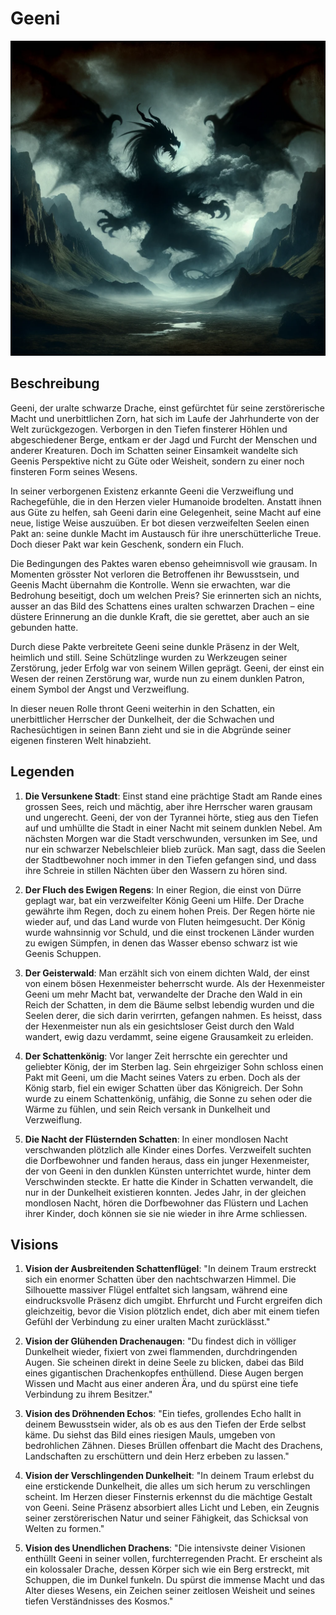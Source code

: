 # Geeni

![](../img/geeni_the_shadow.png)

## Beschreibung

Geeni, der uralte schwarze Drache, einst gefürchtet für seine zerstörerische Macht und unerbittlichen Zorn, hat sich im Laufe der Jahrhunderte von der Welt zurückgezogen. Verborgen in den Tiefen finsterer Höhlen und abgeschiedener Berge, entkam er der Jagd und Furcht der Menschen und anderer Kreaturen. Doch im Schatten seiner Einsamkeit wandelte sich Geenis Perspektive nicht zu Güte oder Weisheit, sondern zu einer noch finsteren Form seines Wesens.

In seiner verborgenen Existenz erkannte Geeni die Verzweiflung und Rachegefühle, die in den Herzen vieler Humanoide brodelten. Anstatt ihnen aus Güte zu helfen, sah Geeni darin eine Gelegenheit, seine Macht auf eine neue, listige Weise auszuüben. Er bot diesen verzweifelten Seelen einen Pakt an: seine dunkle Macht im Austausch für ihre unerschütterliche Treue. Doch dieser Pakt war kein Geschenk, sondern ein Fluch.

Die Bedingungen des Paktes waren ebenso geheimnisvoll wie grausam. In Momenten grösster Not verloren die Betroffenen ihr Bewusstsein, und Geenis Macht übernahm die Kontrolle. Wenn sie erwachten, war die Bedrohung beseitigt, doch um welchen Preis? Sie erinnerten sich an nichts, ausser an das Bild des Schattens eines uralten schwarzen Drachen – eine düstere Erinnerung an die dunkle Kraft, die sie gerettet, aber auch an sie gebunden hatte.

Durch diese Pakte verbreitete Geeni seine dunkle Präsenz in der Welt, heimlich und still. Seine Schützlinge wurden zu Werkzeugen seiner Zerstörung, jeder Erfolg war von seinem Willen geprägt. Geeni, der einst ein Wesen der reinen Zerstörung war, wurde nun zu einem dunklen Patron, einem Symbol der Angst und Verzweiflung.

In dieser neuen Rolle thront Geeni weiterhin in den Schatten, ein unerbittlicher Herrscher der Dunkelheit, der die Schwachen und Rachesüchtigen in seinen Bann zieht und sie in die Abgründe seiner eigenen finsteren Welt hinabzieht.

## Legenden

1. **Die Versunkene Stadt**: Einst stand eine prächtige Stadt am Rande eines grossen Sees, reich und mächtig, aber ihre Herrscher waren grausam und ungerecht. Geeni, der von der Tyrannei hörte, stieg aus den Tiefen auf und umhüllte die Stadt in einer Nacht mit seinem dunklen Nebel. Am nächsten Morgen war die Stadt verschwunden, versunken im See, und nur ein schwarzer Nebelschleier blieb zurück. Man sagt, dass die Seelen der Stadtbewohner noch immer in den Tiefen gefangen sind, und dass ihre Schreie in stillen Nächten über den Wassern zu hören sind.

2. **Der Fluch des Ewigen Regens**: In einer Region, die einst von Dürre geplagt war, bat ein verzweifelter König Geeni um Hilfe. Der Drache gewährte ihm Regen, doch zu einem hohen Preis. Der Regen hörte nie wieder auf, und das Land wurde von Fluten heimgesucht. Der König wurde wahnsinnig vor Schuld, und die einst trockenen Länder wurden zu ewigen Sümpfen, in denen das Wasser ebenso schwarz ist wie Geenis Schuppen.

3. **Der Geisterwald**: Man erzählt sich von einem dichten Wald, der einst von einem bösen Hexenmeister beherrscht wurde. Als der Hexenmeister Geeni um mehr Macht bat, verwandelte der Drache den Wald in ein Reich der Schatten, in dem die Bäume selbst lebendig wurden und die Seelen derer, die sich darin verirrten, gefangen nahmen. Es heisst, dass der Hexenmeister nun als ein gesichtsloser Geist durch den Wald wandert, ewig dazu verdammt, seine eigene Grausamkeit zu erleiden.

4. **Der Schattenkönig**: Vor langer Zeit herrschte ein gerechter und geliebter König, der im Sterben lag. Sein ehrgeiziger Sohn schloss einen Pakt mit Geeni, um die Macht seines Vaters zu erben. Doch als der König starb, fiel ein ewiger Schatten über das Königreich. Der Sohn wurde zu einem Schattenkönig, unfähig, die Sonne zu sehen oder die Wärme zu fühlen, und sein Reich versank in Dunkelheit und Verzweiflung.

5. **Die Nacht der Flüsternden Schatten**: In einer mondlosen Nacht verschwanden plötzlich alle Kinder eines Dorfes. Verzweifelt suchten die Dorfbewohner und fanden heraus, dass ein junger Hexenmeister, der von Geeni in den dunklen Künsten unterrichtet wurde, hinter dem Verschwinden steckte. Er hatte die Kinder in Schatten verwandelt, die nur in der Dunkelheit existieren konnten. Jedes Jahr, in der gleichen mondlosen Nacht, hören die Dorfbewohner das Flüstern und Lachen ihrer Kinder, doch können sie sie nie wieder in ihre Arme schliessen.

## Visions

1. **Vision der Ausbreitenden Schattenflügel**: "In deinem Traum erstreckt sich ein enormer Schatten über den nachtschwarzen Himmel. Die Silhouette massiver Flügel entfaltet sich langsam, während eine eindrucksvolle Präsenz dich umgibt. Ehrfurcht und Furcht ergreifen dich gleichzeitig, bevor die Vision plötzlich endet, dich aber mit einem tiefen Gefühl der Verbindung zu einer uralten Macht zurücklässt."

2. **Vision der Glühenden Drachenaugen**: "Du findest dich in völliger Dunkelheit wieder, fixiert von zwei flammenden, durchdringenden Augen. Sie scheinen direkt in deine Seele zu blicken, dabei das Bild eines gigantischen Drachenkopfes enthüllend. Diese Augen bergen Wissen und Macht aus einer anderen Ära, und du spürst eine tiefe Verbindung zu ihrem Besitzer."

3. **Vision des Dröhnenden Echos**: "Ein tiefes, grollendes Echo hallt in deinem Bewusstsein wider, als ob es aus den Tiefen der Erde selbst käme. Du siehst das Bild eines riesigen Mauls, umgeben von bedrohlichen Zähnen. Dieses Brüllen offenbart die Macht des Drachens, Landschaften zu erschüttern und dein Herz erbeben zu lassen."

4. **Vision der Verschlingenden Dunkelheit**: "In deinem Traum erlebst du eine erstickende Dunkelheit, die alles um sich herum zu verschlingen scheint. Im Herzen dieser Finsternis erkennst du die mächtige Gestalt von Geeni. Seine Präsenz absorbiert alles Licht und Leben, ein Zeugnis seiner zerstörerischen Natur und seiner Fähigkeit, das Schicksal von Welten zu formen."

5. **Vision des Unendlichen Drachens**: "Die intensivste deiner Visionen enthüllt Geeni in seiner vollen, furchterregenden Pracht. Er erscheint als ein kolossaler Drache, dessen Körper sich wie ein Berg erstreckt, mit Schuppen, die im Dunkel funkeln. Du spürst die immense Macht und das Alter dieses Wesens, ein Zeichen seiner zeitlosen Weisheit und seines tiefen Verständnisses des Kosmos."